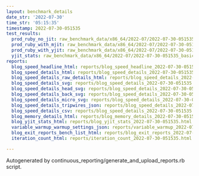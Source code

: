 ```yaml
---
layout: benchmark_details
date_str: '2022-07-30'
time_str: '05:15:35'
timestamp: 2022-07-30-051535
test_results:
  prod_ruby_no_jit: raw_benchmark_data/x86_64/2022-07/2022-07-30-051535_basic_benchmark_prod_ruby_no_jit.json
  prod_ruby_with_mjit: raw_benchmark_data/x86_64/2022-07/2022-07-30-051535_basic_benchmark_prod_ruby_with_mjit.json
  prod_ruby_with_yjit: raw_benchmark_data/x86_64/2022-07/2022-07-30-051535_basic_benchmark_prod_ruby_with_yjit.json
  yjit_stats: raw_benchmark_data/x86_64/2022-07/2022-07-30-051535_basic_benchmark_yjit_stats.json
reports:
  blog_speed_headline_html: reports/blog_speed_headline_2022-07-30-051535.html
  blog_speed_details_html: reports/blog_speed_details_2022-07-30-051535.html
  blog_speed_details_raw_details_html: reports/blog_speed_details_2022-07-30-051535.raw_details.html
  blog_speed_details_svg: reports/blog_speed_details_2022-07-30-051535.svg
  blog_speed_details_head_svg: reports/blog_speed_details_2022-07-30-051535.head.svg
  blog_speed_details_back_svg: reports/blog_speed_details_2022-07-30-051535.back.svg
  blog_speed_details_micro_svg: reports/blog_speed_details_2022-07-30-051535.micro.svg
  blog_speed_details_tripwires_json: reports/blog_speed_details_2022-07-30-051535.tripwires.json
  blog_speed_details_csv: reports/blog_speed_details_2022-07-30-051535.csv
  blog_memory_details_html: reports/blog_memory_details_2022-07-30-051535.html
  blog_yjit_stats_html: reports/blog_yjit_stats_2022-07-30-051535.html
  variable_warmup_warmup_settings_json: reports/variable_warmup_2022-07-30-051535.warmup_settings.json
  blog_exit_reports_bench_list_html: reports/blog_exit_reports_2022-07-30-051535.bench_list.html
  iteration_count_html: reports/iteration_count_2022-07-30-051535.html

---
```

Autogenerated by continuous_reporting/generate_and_upload_reports.rb script.
